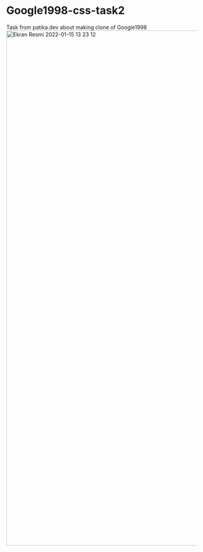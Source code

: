 # Google1998-css-task2
 Task from patika.dev about making clone of Google1998
<img width="1365" alt="Ekran Resmi 2022-01-15 13 23 12" src="https://user-images.githubusercontent.com/89473605/149618487-ffc2366d-b473-40a5-ac9a-9b5987622a5c.png">
